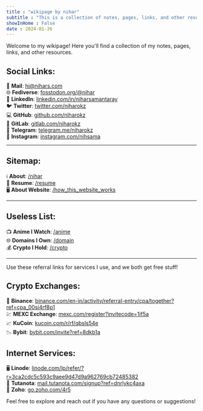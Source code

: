 ```yaml
---
title : "wikipage by nihar"
subtitle : "This is a collection of notes, pages, links, and other resources."
showInHome : False
date : 2024-01-26
---
```


Welcome to my wikipage! Here you'll find a collection of my notes, pages, links, and other resources. 

## Social Links:
📧 **Mail**: [hi@nihars.com](mailto:hi@nihars.com)  
🌐 **Fediverse**: [fosstodon.org/@nihar](https://fosstodon.org/@nihar)  
🔗 **LinkedIn**: [linkedin.com/in/niharsamantaray](https://www.linkedin.com/in/niharsamantaray/)  
🐦 **Twitter**: [twitter.com/niharokz](https://twitter.com/niharokz)  
💻 **GitHub**: [github.com/niharokz](https://github.com/niharokz)  
🦊 **GitLab**: [gitlab.com/niharokz](https://gitlab.com/niharokz)  
📱 **Telegram**: [telegram.me/niharokz](https://telegram.me/niharokz)  
📸 **Instagram**: [instagram.com/nihsama](https://instagram.com/nihsama)

---

## Sitemap:
ℹ️ **About**: [/nihar](/nihar)  
📄 **Resume**: [/resume](/resume)  
🖥️ **About Website**: [/how_this_website_works](/colophon)

---

## Useless List:
📺 **Anime I Watch**: [/anime](/anime)  
🌐 **Domains I Own**: [/domain](/domain)  
💰 **Crypto I Hold**: [/crypto](/crypto)

---

Use these referral links for services I use, and we both get free stuff!

## Crypto Exchanges:
💱 **Binance**: [binance.com/en-in/activity/referral-entry/cpa/together?ref=cpa_00si4rf8p1](https://www.binance.com/en-in/activity/referral-entry/cpa/together?ref=cpa_00si4rf8p1)  
💹 **MEXC Exchange**: [mexc.com/register?invitecode=1if5a](https://www.mexc.com/register?invitecode=1if5a)  
📈 **KuCoin**: [kucoin.com/r/rf/qbsls54e](https://www.kucoin.com/r/rf/qbsls54e)  
📉 **Bybit**: [bybit.com/invite?ref=8dkb1a](https://www.bybit.com/invite?ref=8dkb1a)

## Internet Services:
🖥️ **Linode**: [linode.com/lp/refer/?r=3ca2cdc5c593c9aee9d47d9a962769cb72485382](https://www.linode.com/lp/refer/?r=3ca2cdc5c593c9aee9d47d9a962769cb72485382)  
📧 **Tutanota**: [mail.tutanota.com/signup?ref=dnrlykc4axa](https://mail.tutanota.com/signup?ref=dnrlykc4axa)  
📧 **Zoho**: [go.zoho.com/4r5](https://go.zoho.com/4r5)  

Feel free to explore and reach out if you have any questions or suggestions! 